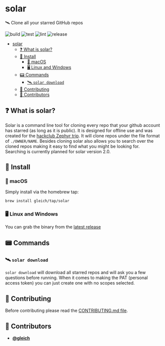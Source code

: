 <!-- DO NOT REMOVE - contributor_list:data:start:["gleich"]:end -->

# solar

🛰️ Clone all your starred GitHub repos

![build](https://github.com/gleich/solar/workflows/build/badge.svg)
![test](https://github.com/gleich/solar/workflows/test/badge.svg)
![lint](https://github.com/gleich/solar/workflows/lint/badge.svg)
![release](https://github.com/gleich/solar/workflows/release/badge.svg)

- [solar](#solar)
  - [❓ What is solar?](#-what-is-solar)
  - [🚀 Install](#-install)
    - [🍎 macOS](#-macos)
    - [🖥️ Linux and Windows](#️-linux-and-windows)
  - [📟 Commands](#-commands)
    - [🛰️ `solar download`](#️-solar-download)
  - [🙌 Contributing](#-contributing)
  - [👥 Contributors](#-contributors)

## ❓ What is solar?

Solar is a command line tool for cloning every repo that your github account has starred (as long as it is public). It is designed for offline use and was created for the [hackclub Zephyr trip](https://zephyr.hackclub.com). It will clone repos under the file format of `./OWNER/NAME`. Besides cloning solar also allows you to search over the cloned repos making it easy to find what you might be looking for. Searching is currently planned for solar version 2.0.

## 🚀 Install

### 🍎 macOS

Simply install via the homebrew tap:

```bash
brew install gleich/tap/solar
```

### 🖥️ Linux and Windows

You can grab the binary from the [latest release](https://github.com/gleich/solar/releases/latest)

## 📟 Commands

### 🛰️ `solar download`

`solar download` will download all starred repos and will ask you a few questions before running. When it comes to making the PAT (personal access token) you can just create one with no scopes selected.

## 🙌 Contributing

Before contributing please read the [CONTRIBUTING.md file](https://github.com/gleich/solar/blob/master/CONTRIBUTING.md).

<!-- DO NOT REMOVE - contributor_list:start -->

## 👥 Contributors

- **[@gleich](https://github.com/gleich)**

<!-- DO NOT REMOVE - contributor_list:end -->
